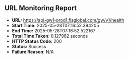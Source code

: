 ## URL Monitoring Report

- **URL:** https://api-gw1-prod1.fisglobal.com/gw/v1/health
- **Start Time:** 2025-05-28T07:16:52.394205
- **End Time:** 2025-05-28T07:16:52.522167
- **Total Time Taken:** 0.127962 seconds
- **HTTP Status Code:** 200
- **Status:** Success
- **Failure Reason:** N/A
